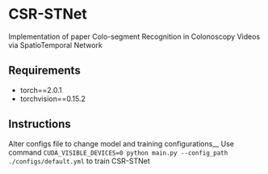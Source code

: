 # CSR-STNet
Implementation of paper Colo-segment Recognition in Colonoscopy Videos via SpatioTemporal Network

## Requirements
- torch==2.0.1
- torchvision==0.15.2

## Instructions
Alter configs file to change model and training configurations__
Use command `CUDA_VISIBLE_DEVICES=0 python main.py --config_path ./configs/default.yml` to train CSR-STNet
